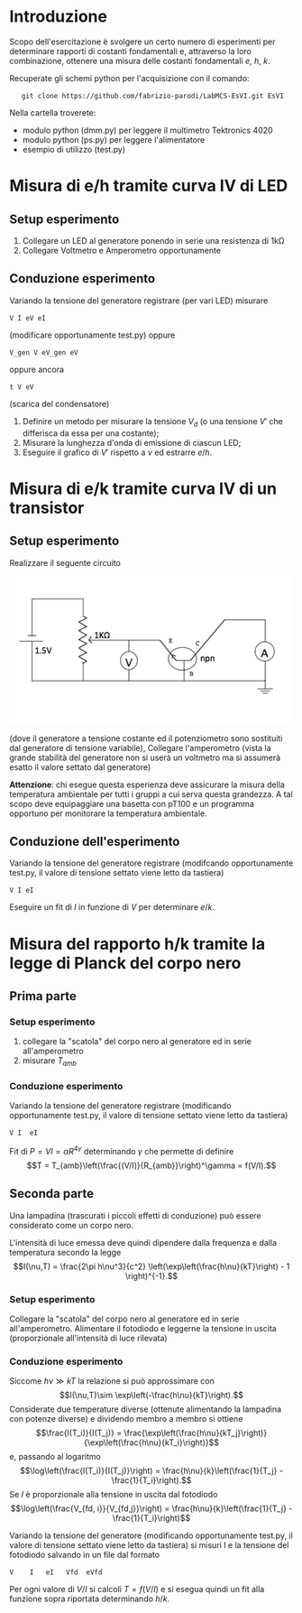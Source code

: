 # Introduzione
Scopo dell'esercitazione è svolgere un certo numero di esperimenti per determinare rapporti di costanti fondamentali e, attraverso la loro combinazione, ottenere una misura delle costanti fondamentali $e$, $h$, $k$.

Recuperate gli schemi python per l'acquisizione con il comando:
```
   git clone https://github.com/fabrizio-parodi/LabMCS-EsVI.git EsVI
```

Nella cartella troverete:
 - modulo python (dmm.py) per leggere il multimetro Tektronics 4020
 - modulo python (ps.py) per leggere l'alimentatore
 - esempio di utilizzo (test.py)

# Misura di e/h tramite curva IV di LED

## Setup esperimento

1. Collegare un LED al generatore ponendo in serie una resistenza di 1kΩ
2. Collegare Voltmetro e Amperometro opportunamente

## Conduzione esperimento

Variando la tensione del generatore registrare   (per vari LED) misurare
``` 
V I eV eI
```
(modificare opportunamente test.py) oppure
```
V_gen V eV_gen eV
``` 
oppure ancora
```
t V eV
```
(scarica del condensatore)

 1. Definire un metodo per misurare la tensione $V_d$ (o una tensione $V'$ che differisca da essa per una costante);
 2. Misurare la lunghezza d'onda di emissione di ciascun LED;
 3. Eseguire il grafico di $V'$ rispetto a $\nu$ ed estrarre $e/h$. 

# Misura di e/k tramite curva IV di un transistor
## Setup esperimento
Realizzare il seguente circuito

![npn junction](figures_misc/npn.png)

(dove il generatore a tensione costante ed il potenziometro sono sostituiti dal generatore di tensione variabile), Collegare l'amperometro (vista la grande stabilità del generatore non si userà un voltmetro ma si assumerà esatto il valore settato dal generatore)

**Attenzione**: chi esegue questa esperienza deve assicurare la misura della temperatura ambientale per tutti i gruppi a cui serva questa grandezza. A tal scopo deve equipaggiare una basetta con pT100 e un programma opportuno per monitorare la temperatura ambientale.
## Conduzione dell'esperimento
Variando la tensione del generatore registrare (modifcando opportunamente test.py, il valore di tensione settato viene letto da tastiera)
```
V I eI
```
Eseguire un fit di $I$ in funzione di $V$ per determinare $e/k$.

# Misura del rapporto h/k tramite la legge di Planck del corpo nero

## Prima parte
### Setup esperimento

1. collegare la "scatola" del corpo nero al generatore ed in serie all'amperometro
2. misurare $T_{amb}$

### Conduzione esperimento

Variando la tensione del generatore registrare (modificando opportunamente test.py, il valore di tensione settato viene letto da tastiera)
```
V I  eI
```
Fit di $P = VI = \alpha R^{4\gamma}$ determinando $\gamma$ che permette di definire $$T = T_{amb}\left(\frac{(V/I)}{R_{amb}}\right)^\gamma = f(V/I).$$


## Seconda parte

Una lampadina (trascurati i piccoli effetti di conduzione) può essere considerato come un corpo nero.

L'intensità di luce emessa deve quindi dipendere dalla frequenza e dalla temperatura secondo la legge $$I(\nu,T) = \frac{2\pi h\nu^3}{c^2} \left(\exp\left(\frac{h\nu}{kT}\right) - 1 \right)^{-1}.$$

### Setup esperimento

Collegare la "scatola" del corpo nero al generatore ed in serie all'amperometro. Alimentare il fotodiodo e leggerne la tensione in uscita (proporzionale all'intensità di luce rilevata)

### Conduzione esperimento

Siccome $h\nu\gg kT$ la relazione si può approssimare con $$I(\nu,T)\sim \exp\left(-\frac{h\nu}{kT}\right).$$ Considerate due temperature diverse (ottenute alimentando la lampadina con potenze diverse) e dividendo membro a membro si ottiene $$\frac{I(T_i)}{I(T_j)} = \frac{\exp\left(\frac{h\nu}{kT_j}\right)}{\exp\left(\frac{h\nu}{kT_i}\right)}$$ e, passando al logaritmo $$\log\left(\frac{I(T_i)}{I(T_j)}\right) = \frac{h\nu}{k}\left(\frac{1}{T_j} - \frac{1}{T_i}\right).$$ Se $I$ è proporzionale alla tensione in uscita dal fotodiodo $$\log\left(\frac{V_{fd, i}}{V_{fd,j}}\right) = \frac{h\nu}{k}\left(\frac{1}{T_j} - \frac{1}{T_i}\right)$$

Variando la tensione del generatore (modificando opportunamente test.py, il valore di tensione settato viene letto da tastiera) si misuri I e la tensione del fotodiodo salvando in un file dal formato
```
V    I   eI   Vfd  eVfd
```
Per ogni valore di $V/I$ si calcoli $T = f(V/I)$ e si esegua quindi un fit alla funzione sopra riportata determinando $h/k$.
